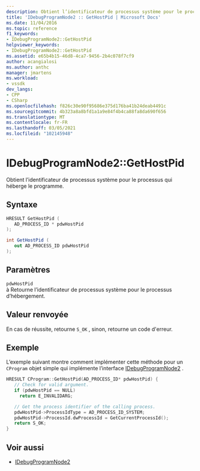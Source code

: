 ```yaml
---
description: Obtient l’identificateur de processus système pour le processus qui héberge le programme.
title: 'IDebugProgramNode2 :: GetHostPid | Microsoft Docs'
ms.date: 11/04/2016
ms.topic: reference
f1_keywords:
- IDebugProgramNode2::GetHostPid
helpviewer_keywords:
- IDebugProgramNode2::GetHostPid
ms.assetid: e65b4b15-46d8-4ca7-9456-2b4c078f7cf9
author: acangialosi
ms.author: anthc
manager: jmartens
ms.workload:
- vssdk
dev_langs:
- CPP
- CSharp
ms.openlocfilehash: f826c30e90f95686e375d176ba41b24deab4491c
ms.sourcegitcommit: 4b323a8a8bfd1a1a9e84f4b4ca88fa8da690f656
ms.translationtype: MT
ms.contentlocale: fr-FR
ms.lasthandoff: 03/05/2021
ms.locfileid: "102145948"
---
```

# <a name="idebugprogramnode2gethostpid"></a>IDebugProgramNode2::GetHostPid
Obtient l’identificateur de processus système pour le processus qui héberge le programme.

## <a name="syntax"></a>Syntaxe

```cpp
HRESULT GetHostPid ( 
   AD_PROCESS_ID * pdwHostPid
);
```

```csharp
int GetHostPid ( 
   out AD_PROCESS_ID pdwHostPid
);
```

## <a name="parameters"></a>Paramètres
`pdwHostPid`\
à Retourne l’identificateur de processus système pour le processus d’hébergement.

## <a name="return-value"></a>Valeur renvoyée
 En cas de réussite, retourne `S_OK` , sinon, retourne un code d'erreur.

## <a name="example"></a>Exemple
 L’exemple suivant montre comment implémenter cette méthode pour un `CProgram` objet simple qui implémente l’interface [IDebugProgramNode2](../../../extensibility/debugger/reference/idebugprogramnode2.md) .

```cpp
HRESULT CProgram::GetHostPid(AD_PROCESS_ID* pdwHostPid) {
   // Check for valid argument.
   if (pdwHostPid == NULL)
     return E_INVALIDARG;

   // Get the process identifier of the calling process.
   pdwHostPid->ProcessIdType = AD_PROCESS_ID_SYSTEM;
   pdwHostPid->ProcessId.dwProcessId = GetCurrentProcessId();
   return S_OK;
}
```

## <a name="see-also"></a>Voir aussi
- [IDebugProgramNode2](../../../extensibility/debugger/reference/idebugprogramnode2.md)
